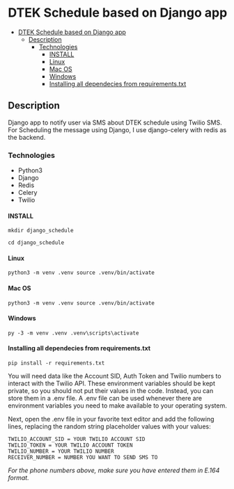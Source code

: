 # DTEK Schedule based on Django app

<!--toc:start-->
- [DTEK Schedule based on Django app](#dtek-schedule-based-on-django-app)
  - [Description](#description)
    - [Technologies](#technologies)
      - [INSTALL](#install)
      - [Linux](#linux)
      - [Mac OS](#mac-os)
      - [Windows](#windows)
      - [Installing all dependecies from requirements.txt](#installing-all-dependecies-from-requirementstxt)
<!--toc:end-->

## Description

Django app to notify user via SMS about DTEK schedule using Twilio SMS.
For Scheduling the message using Django, I use django-celery with redis as the backend.

### Technologies

- Python3
- Django
- Redis
- Celery
- Twilio

#### INSTALL

```shell
mkdir django_schedule

cd django_schedule
```

#### Linux

```shell
python3 -m venv .venv source .venv/bin/activate
```

#### Mac OS

```shell
python3 -m venv .venv source .venv/bin/activate
```

#### Windows

```shell
py -3 -m venv .venv .venv\scripts\activate
```

#### Installing all dependecies from requirements.txt

```shell
pip install -r requirements.txt
```

You will need data like the Account SID, Auth Token and Twilio numbers to interact with the Twilio API.
These environment variables should be kept private, so you should not put their values in the code.
Instead, you can store them in a .env file.
A .env file can be used whenever there are environment variables you need to make available to your operating system.

Next, open the .env file in your favorite text editor and add the following lines, replacing the random string placeholder values with your values:

```env
TWILIO_ACCOUNT_SID = YOUR TWILIO ACCOUNT SID
TWILIO_TOKEN = YOUR TWILIO ACCOUNT TOKEN
TWILIO_NUMBER = YOUR TWILIO NUMBER
RECEIVER_NUMBER = NUMBER YOU WANT TO SEND SMS TO
```

_For the phone numbers above, make sure you have entered them in E.164 format._
